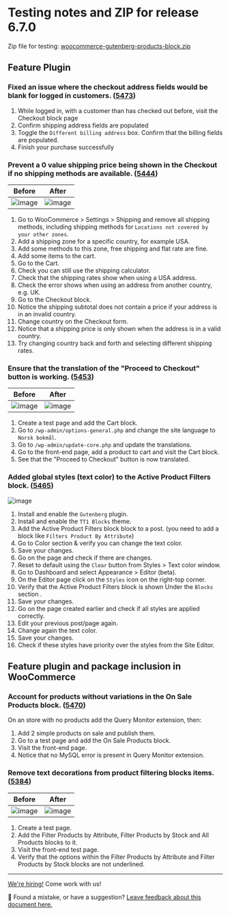 # Testing notes and ZIP for release 6.7.0

Zip file for testing: [woocommerce-gutenberg-products-block.zip](https://github.com/woocommerce/woocommerce-gutenberg-products-block/files/7802539/woocommerce-gutenberg-products-block.zip)

## Feature Plugin

### Fixed an issue where the checkout address fields would be blank for logged in customers. ([5473](https://github.com/woocommerce/woocommerce-gutenberg-products-block/pull/5473))

1. While logged in, with a customer than has checked out before, visit the Checkout block page
2. Confirm shipping address fields are populated
3. Toggle the `Different billing address` box. Confirm that the billing fields are populated.
4. Finish your purchase successfully

### Prevent a 0 value shipping price being shown in the Checkout if no shipping methods are available. ([5444](https://github.com/woocommerce/woocommerce-gutenberg-products-block/pull/5444))

| Before                                                                                                         | After                                                                                                          |
| -------------------------------------------------------------------------------------------------------------- | -------------------------------------------------------------------------------------------------------------- |
| ![image](https://user-images.githubusercontent.com/5656702/147132243-bd42c69c-415b-45d6-9e7f-ebd02e1c0ab9.png) | ![image](https://user-images.githubusercontent.com/5656702/147132055-1efbd023-f99c-4651-bccc-5608ddc7ba7a.png) |

1. Go to WooCommerce > Settings > Shipping and remove all shipping methods, including shipping methods for `Locations not covered by your other zones`.
2. Add a shipping zone for a specific country, for example USA.
3. Add some methods to this zone, free shipping and flat rate are fine.
4. Add some items to the cart.
5. Go to the Cart.
6. Check you can still use the shipping calculator.
7. Check that the shipping rates show when using a USA address.
8. Check the error shows when using an address from another country, e.g. UK.
9. Go to the Checkout block.
10. Notice the shipping subtotal does not contain a price if your address is in an invalid country.
11. Change country on the Checkout form.
12. Notice that a shipping price is only shown when the address is in a valid country.
13. Try changing country back and forth and selecting different shipping rates.

### Ensure that the translation of the "Proceed to Checkout" button is working. ([5453](https://github.com/woocommerce/woocommerce-gutenberg-products-block/pull/5453))

| Before                                                                                                         | After                                                                                                          |
| -------------------------------------------------------------------------------------------------------------- | -------------------------------------------------------------------------------------------------------------- |
| ![image](https://user-images.githubusercontent.com/3323310/147332014-9d76312d-a0a4-4682-94fa-5fbed6957380.png) | ![image](https://user-images.githubusercontent.com/3323310/147332020-48140705-4b7f-44e4-b967-0459424a33cd.png) |

1. Create a test page and add the Cart block.
2. Go to `/wp-admin/options-general.php` and change the site language to `Norsk bokmål`.
3. Go to `/wp-admin/update-core.php` and update the translations.
4. Go to the front-end page, add a product to cart and visit the Cart block.
5. See that the "Proceed to Checkout" button is now translated.

### Added global styles (text color) to the Active Product Filters block. ([5465](https://github.com/woocommerce/woocommerce-gutenberg-products-block/pull/5465))

![image](https://user-images.githubusercontent.com/4463174/147587196-86b1ee61-8ec9-41c3-a9dd-0a709b68e513.png)

1. Install and enable the `Gutenberg` plugin.
2. Install and enable the `TT1 Blocks` theme.
3. Add the Active Product Filters block block to a post. (you need to add a block like `Filters Product By Attribute`)
4. Go to Color section & verify you can change the text color.
5. Save your changes.
6. Go on the page and check if there are changes.
7. Reset to default using the `Clear` button from Styles > Text color window.
8. Go to Dashboard and select Appearance > Editor (beta).
9. On the Editor page click on the `Styles` icon on the right-top corner.
10. Verify that the Active Product Filters block is shown Under the `Blocks` section .
11. Save your changes.
12. Go on the page created earlier and check if all styles are applied correctly.
13. Edit your previous post/page again.
14. Change again the text color.
15. Save your changes.
16. Check if these styles have priority over the styles from the Site Editor.

## Feature plugin and package inclusion in WooCommerce

### Account for products without variations in the On Sale Products block. ([5470](https://github.com/woocommerce/woocommerce-gutenberg-products-block/pull/5470))

On an store with no products add the Query Monitor extension, then:

1. Add 2 simple products on sale and publish them.
2. Go to a test page and add the On Sale Products block.
3. Visit the front-end page.
4. Notice that no MySQL error is present in Query Monitor extension.

### Remove text decorations from product filtering blocks items. ([5384](https://github.com/woocommerce/woocommerce-gutenberg-products-block/pull/5384))

| Before                                                                                                         | After                                                                                                          |
| -------------------------------------------------------------------------------------------------------------- | -------------------------------------------------------------------------------------------------------------- |
| ![image](https://user-images.githubusercontent.com/3323310/146129258-794efe6d-b73d-4d33-a7f6-421e0ecaad3f.png) | ![image](https://user-images.githubusercontent.com/3323310/146129264-df7a0531-286c-4316-ab22-5605735d6e26.png) |

1. Create a test page.
2. Add the Filter Products by Attribute, Filter Products by Stock and All Products blocks to it.
3. Visit the front-end test page.
4. Verify that the options within the Filter Products by Attribute and Filter Products by Stock blocks are not underlined.

<!-- FEEDBACK -->

---

[We're hiring!](https://woocommerce.com/careers/) Come work with us!

🐞 Found a mistake, or have a suggestion? [Leave feedback about this document here.](https://github.com/woocommerce/woocommerce-gutenberg-products-block/issues/new?assignees=&labels=type%3A+documentation&template=--doc-feedback.md&title=Feedback%20on%20./docs/testing/releases/670.md)

<!-- /FEEDBACK -->
